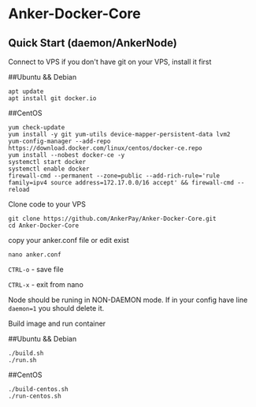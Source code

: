 # Anker-Docker-Core

## Quick Start (daemon/AnkerNode)
Connect to VPS 
if you don't have git on your VPS, install it first

##Ubuntu && Debian
```text
apt update
apt install git docker.io
```
##CentOS
```text
yum check-update
yum install -y git yum-utils device-mapper-persistent-data lvm2
yum-config-manager --add-repo https://download.docker.com/linux/centos/docker-ce.repo
yum install --nobest docker-ce -y
systemctl start docker
systemctl enable docker
firewall-cmd --permanent --zone=public --add-rich-rule='rule family=ipv4 source address=172.17.0.0/16 accept' && firewall-cmd --reload
```

Clone code to your VPS
```text
git clone https://github.com/AnkerPay/Anker-Docker-Core.git
cd Anker-Docker-Core
```
copy your anker.conf file
or edit exist

```text
nano anker.conf
```
`CTRL-o` - save file

`CTRL-x` - exit from nano

Node should be runing in NON-DAEMON mode. If in your config have line `daemon=1` you should delete it.

Build image and run container

##Ubuntu && Debian
```text
./build.sh
./run.sh
```

##CentOS
```text
./build-centos.sh
./run-centos.sh
```
